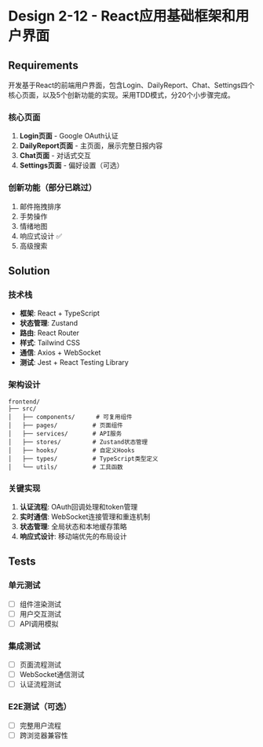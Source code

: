 # Design 2-12 - React应用基础框架和用户界面

## Requirements
开发基于React的前端用户界面，包含Login、DailyReport、Chat、Settings四个核心页面，以及5个创新功能的实现。采用TDD模式，分20个小步骤完成。

### 核心页面
1. **Login页面** - Google OAuth认证
2. **DailyReport页面** - 主页面，展示完整日报内容
3. **Chat页面** - 对话式交互
4. **Settings页面** - 偏好设置（可选）

### 创新功能（部分已跳过）
1. 邮件拖拽排序
2. 手势操作
3. 情绪地图
4. 响应式设计 ✅
5. 高级搜索

## Solution

### 技术栈
- **框架**: React + TypeScript
- **状态管理**: Zustand
- **路由**: React Router
- **样式**: Tailwind CSS
- **通信**: Axios + WebSocket
- **测试**: Jest + React Testing Library

### 架构设计
```
frontend/
├── src/
│   ├── components/      # 可复用组件
│   ├── pages/          # 页面组件
│   ├── services/       # API服务
│   ├── stores/         # Zustand状态管理
│   ├── hooks/          # 自定义Hooks
│   ├── types/          # TypeScript类型定义
│   └── utils/          # 工具函数
```

### 关键实现
1. **认证流程**: OAuth回调处理和token管理
2. **实时通信**: WebSocket连接管理和重连机制
3. **状态管理**: 全局状态和本地缓存策略
4. **响应式设计**: 移动端优先的布局设计

## Tests

### 单元测试
- [ ] 组件渲染测试
- [ ] 用户交互测试
- [ ] API调用模拟

### 集成测试
- [ ] 页面流程测试
- [ ] WebSocket通信测试
- [ ] 认证流程测试

### E2E测试（可选）
- [ ] 完整用户流程
- [ ] 跨浏览器兼容性